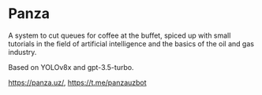 # Panza

А system to cut queues for coffee at the buffet, spiced up with small tutorials in the field of artificial intelligence and the basics of the oil and gas industry.

Вased on YOLOv8x and gpt-3.5-turbo.

https://panza.uz/, https://t.me/panzauzbot
